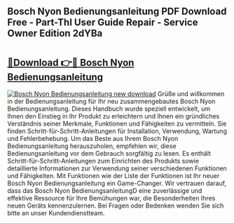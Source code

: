 ## Bosch Nyon Bedienungsanleitung PDF Download Free - Part-ThI User Guide Repair - Service Owner Edition 2dYBa

# <h2><a href="http://df5q2qi.blite.top/?on=Bosch+Nyon+Bedienungsanleitung">🔗Download 👉🔴 Bosch Nyon Bedienungsanleitung</a></h2>

[![Bosch Nyon Bedienungsanleitung new download](https://i.imgur.com/lujVjoI.png)](http://df5q2qi.blite.top/?on=Bosch+Nyon+Bedienungsanleitung)
Grüße und willkommen in der Bedienungsanleitung für Ihr neu zusammengebautes Bosch Nyon Bedienungsanleitung. Dieses Handbuch wurde speziell entwickelt, um Ihnen den Einstieg in Ihr Produkt zu erleichtern und Ihnen ein gründliches Verständnis seiner Merkmale, Funktionen und Fähigkeiten zu vermitteln. Sie finden Schritt-für-Schritt-Anleitungen für Installation, Verwendung, Wartung und Fehlerbehebung. Um das Beste aus Ihrem Bosch Nyon Bedienungsanleitung herauszuholen, empfehlen wir, diese Bedienungsanleitung vor dem Gebrauch sorgfältig zu lesen. Es enthält Schritt-für-Schritt-Anleitungen zum Einrichten des Produkts sowie detaillierte Informationen zur Verwendung seiner verschiedenen Funktionen und Fähigkeiten. Mit Funktionen wie der Liste der Funktionen ist Ihr neuer Bosch Nyon Bedienungsanleitung ein Game-Changer. Wir vertrauen darauf, dass das Bosch Nyon BedienungsanleitungD eine zuverlässige und effektive Ressource für Ihre Bemühungen war, die Besonderheiten Ihres neuen Geräts kennenzulernen. Bei Fragen oder Bedenken wenden Sie sich bitte an unser Kundendienstteam.
